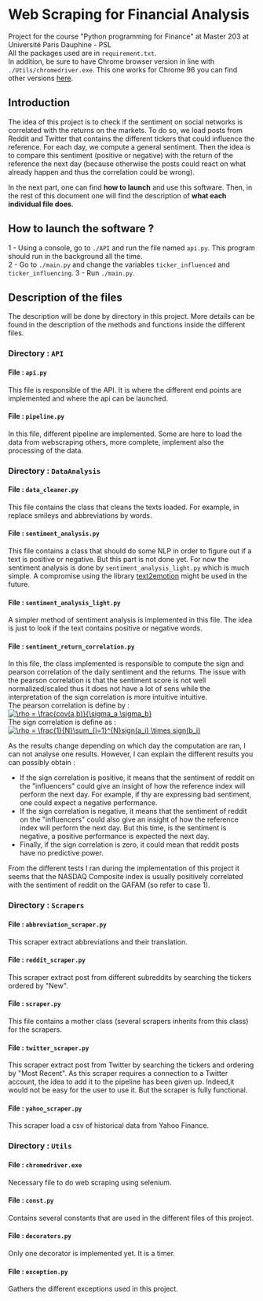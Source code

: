 # Web Scraping for Financial Analysis
Project for the course "Python programming for Finance" at Master 203 at Université Paris Dauphine - PSL
<br>
All the packages used are in `requirement.txt`.<br>
In addition, be sure to have Chrome browser version in line with `./Utils/chromedriver.exe`. This one works for Chrome 96
you can find other versions [here](https://sites.google.com/chromium.org/driver/).
## Introduction
The idea of this project is to check if the sentiment on social networks is correlated with the returns on the markets.
To do so, we load posts from Reddit and Twitter that contains the different tickers that could influence the reference.
For each day, we compute a general sentiment. Then the idea is to compare this sentiment (positive or negative) with the 
return of the reference the next day (because otherwise the posts could react on what already happen and thus 
the correlation could be wrong).

In the next part, one can find **how to launch** and use this software. Then, in the rest of this document one will find
the description of **what each individual file does**.

## How to launch the software ?

 1 - Using a console, go to `./API` and run the file named `api.py`. This program should run in the background all 
 the time.<br>
 2 - Go to `./main.py` and change the variables `ticker_influenced` and `ticker_influencing`.
 3 - Run `./main.py`.

## Description of the files

The description will be done by directory in this project. More details can be found in the description of the methods 
and functions inside the different files.

### Directory : `API`
#### File : `api.py`

This file is responsible of the API. It is where the different end points are implemented and where the api can be 
launched.

#### File : `pipeline.py`

In this file, different pipeline are implemented. Some are here to load the data from webscraping others, more complete,
 implement also the processing of the data.

### Directory : `DataAnalysis`
#### File : `data_cleaner.py`

This file contains the class that cleans the texts loaded. For example, in replace smileys and abbreviations by words.

#### File : `sentiment_analysis.py`

This file contains a class that should do some NLP in order to figure out if a text is positive or negative. But this 
part is not done yet. For now the sentiment analysis is done by `sentiment_analysis_light.py` which is much simple. A 
compromise using the library [text2emotion](https://pypi.org/project/text2emotion/) might be used in the future.

#### File : `sentiment_analysis_light.py`

A simpler method of sentiment analysis is implemented in this file. The idea is just to look if the text contains 
positive or negative words.

#### File : `sentiment_return_correlation.py`

In this file, the class implemented is responsible to compute the sign and pearson correlation of the daily sentiment 
and the returns. The issue with the pearson correlation is that the sentiment score is not well normalized/scaled thus it
does not have a lot of sens while the interpretation of the sign correlation is more intuitive intuitive.<br>
The pearson correlation is define by : <br>
<a href="https://www.codecogs.com/eqnedit.php?latex=\rho&space;=&space;\frac{cov(a,b)}{\sigma_a&space;\sigma_b}" target="_blank"><img src="https://latex.codecogs.com/gif.latex?\rho&space;=&space;\frac{cov(a,b)}{\sigma_a&space;\sigma_b}" title="\rho = \frac{cov(a,b)}{\sigma_a \sigma_b}" /></a>
<br>
The sign correlation is define as : <br>
<a href="https://www.codecogs.com/eqnedit.php?latex=\rho&space;=&space;\frac{1}{N}\sum_{i=1}^{N}sign(a_i)&space;\times&space;sign(b_i)" target="_blank"><img src="https://latex.codecogs.com/gif.latex?\rho&space;=&space;\frac{1}{N}\sum_{i=1}^{N}sign(a_i)&space;\times&space;sign(b_i)" title="\rho = \frac{1}{N}\sum_{i=1}^{N}sign(a_i) \times sign(b_i)" /></a>
<br>

As the results change depending on which day the computation are ran, I can not analyse one results. 
However, I can explain the different results you can possibly obtain :
- If the sign correlation is positive, it means that the sentiment of reddit on the "influencers" could give an insight 
of how the reference index will perform the next day. For example, if thy are expressing bad sentiment, one could expect 
a negative performance.
- If the sign correlation is negative, it means that the sentiment of reddit on the "influencers" could also give an 
insight of how the reference index will perform the next day. But this time, is the sentiment is negative, a positive
performance is expected the next day.
- Finally, if the sign correlation is zero, it could mean that reddit posts have no predictive power.

From the different tests I ran during the implementation of this project it seems that the NASDAQ Composite index is usually
positively correlated with the sentiment of reddit on the GAFAM (so refer to case 1). <br>

### Directory : `Scrapers`
#### File : `abbreviation_scraper.py`

This scraper extract abbreviations and their translation.

#### File : `reddit_scraper.py`

This scraper extract post from different subreddits by searching the tickers ordered by "New".

#### File : `scraper.py`

This file contains a mother class (several scrapers inherits from this class) for the scrapers.

#### File : `twitter_scraper.py`

This scraper extract post from Twitter by searching the tickers and ordering by "Most Recent". As this scraper requires 
a connection to a Twitter account, the idea to add it to the pipeline has been given up. Indeed,it would not be easy for
 the user to use it. But the scraper is fully functional.
 
#### File : `yahoo_scraper.py`
 
This scraper load a csv of historical data from Yahoo Finance.
 
### Directory : `Utils`
#### File : `chromedriver.exe`

Necessary file to do web scraping using selenium.

#### File : `const.py`

Contains several constants that are used in the different files of this project.

#### File : `decorators.py`

Only one decorator is implemented yet. It is a timer.

#### File : `exception.py`

Gathers the different exceptions used in this project.
